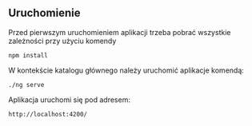 ## Uruchomienie
Przed pierwszym uruchomieniem aplikacji trzeba pobrać wszystkie zależności przy użyciu komendy
```
npm install
```

W kontekście katalogu głównego należy uruchomić aplikacje komendą:

```
./ng serve
```

Aplikacja uruchomi się pod adresem:
```
http://localhost:4200/
```
